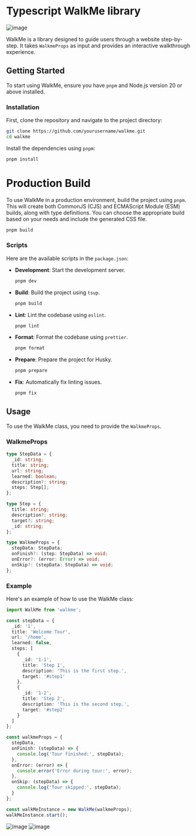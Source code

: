 # Typescript WalkMe library

![image](https://github.com/user-attachments/assets/0cf7e563-ece1-4731-a56d-fdd415bd440b)

WalkMe is a library designed to guide users through a website step-by-step. It takes `WalkmeProps` as input and provides an interactive walkthrough experience.

## Getting Started

To start using WalkMe, ensure you have `pnpm` and Node.js version 20 or above installed.

### Installation

First, clone the repository and navigate to the project directory:

```bash
git clone https://github.com/yourusername/walkme.git
cd walkme
```

Install the dependencies using `pnpm`:

```bash
pnpm install
```

# Production Build

To use WalkMe in a production environment, build the project using `pnpm`. This will create both CommonJS (CJS) and ECMAScript Module (ESM) builds, along with type definitions. You can choose the appropriate build based on your needs and include the generated CSS file.

```bash
pnpm build
```

### Scripts

Here are the available scripts in the `package.json`:

- **Development**: Start the development server.
  ```bash
  pnpm dev
  ```
- **Build**: Build the project using `tsup`.
  ```bash
  pnpm build
  ```
- **Lint**: Lint the codebase using `eslint`.
  ```bash
  pnpm lint
  ```
- **Format**: Format the codebase using `prettier`.
  ```bash
  pnpm format
  ```
- **Prepare**: Prepare the project for Husky.
  ```bash
  pnpm prepare
  ```
- **Fix**: Automatically fix linting issues.
  ```bash
  pnpm fix
  ```

## Usage

To use the WalkMe class, you need to provide the `WalkmeProps`.

### WalkmeProps

```typescript
type StepData = {
  _id: string;
  title: string;
  url: string;
  learned: boolean;
  description?: string;
  steps: Step[];
};

type Step = {
  title: string;
  description?: string;
  target?: string;
  _id: string;
};

type WalkmeProps = {
  stepData: StepData;
  onFinish?: (step: StepData) => void;
  onError?: (error: Error) => void;
  onSkip?: (stepData: StepData) => void;
};
```

### Example

Here's an example of how to use the WalkMe class:

```typescript
import WalkMe from 'walkme';

const stepData = {
  _id: '1',
  title: 'Welcome Tour',
  url: '/home',
  learned: false,
  steps: [
    {
      _id: '1-1',
      title: 'Step 1',
      description: 'This is the first step.',
      target: '#step1'
    },
    {
      _id: '1-2',
      title: 'Step 2',
      description: 'This is the second step.',
      target: '#step2'
    }
  ]
};

const walkmeProps = {
  stepData,
  onFinish: (stepData) => {
    console.log('Tour finished:', stepData);
  },
  onError: (error) => {
    console.error('Error during tour:', error);
  },
  onSkip: (stepData) => {
    console.log('Tour skipped:', stepData);
  }
};

const walkMeInstance = new WalkMe(walkmeProps);
walkMeInstance.start();
```

![image](https://github.com/user-attachments/assets/0cf7e563-ece1-4731-a56d-fdd415bd440b)
![image](https://github.com/user-attachments/assets/2fb053fd-1e72-4a00-b6b5-36c22e0ff161)
